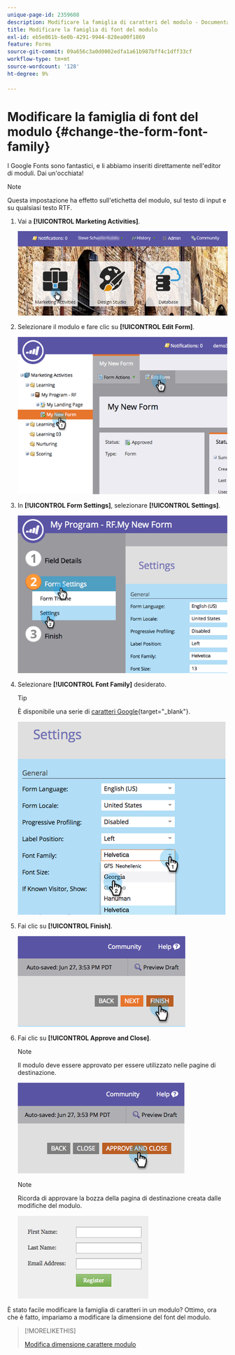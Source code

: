 ```yaml
---
unique-page-id: 2359608
description: Modificare la famiglia di caratteri del modulo - Documentazione di Marketo - Documentazione del prodotto
title: Modificare la famiglia di font del modulo
exl-id: eb5e861b-6e0b-4291-9944-828ea00f1869
feature: Forms
source-git-commit: 09a656c3a0d0002edfa1a61b987bff4c1dff33cf
workflow-type: tm+mt
source-wordcount: '128'
ht-degree: 9%

---
```


# Modificare la famiglia di font del modulo {#change-the-form-font-family}

I Google Fonts sono fantastici, e li abbiamo inseriti direttamente nell&#39;editor di moduli. Dai un&#39;occhiata!

>[!NOTE]
>
>Questa impostazione ha effetto sull&#39;etichetta del modulo, sul testo di input e su qualsiasi testo RTF.

1. Vai a **[!UICONTROL Marketing Activities]**.

   ![](assets/login-marketing-activities.png)

1. Selezionare il modulo e fare clic su **[!UICONTROL Edit Form]**.

   ![](assets/image2014-9-15-15-3a47-3a27.png)

1. In **[!UICONTROL Form Settings]**, selezionare **[!UICONTROL Settings]**.

   ![](assets/image2014-9-15-15-3a47-3a56.png)

1. Selezionare **[!UICONTROL Font Family]** desiderato.

   >[!TIP]
   >
   >È disponibile una serie di [caratteri Google](https://fonts.google.com/){target="_blank"}.

   ![](assets/image2014-9-15-16-3a0-3a8.png)

1. Fai clic su **[!UICONTROL Finish]**.

   ![](assets/image2014-9-15-16-3a0-3a15.png)

1. Fai clic su **[!UICONTROL Approve and Close]**.

   >[!NOTE]
   >
   >Il modulo deve essere approvato per essere utilizzato nelle pagine di destinazione.

   ![](assets/image2014-9-15-16-3a1-3a28.png)

   >[!NOTE]
   >
   >Ricorda di approvare la bozza della pagina di destinazione creata dalle modifiche del modulo.

   ![](assets/image2014-9-15-16-3a2-3a1.png)

È stato facile modificare la famiglia di caratteri in un modulo? Ottimo, ora che è fatto, impariamo a modificare la dimensione del font del modulo.

>[!MORELIKETHIS]
>
>[Modifica dimensione carattere modulo](/help/marketo/product-docs/demand-generation/forms/form-design/change-the-form-font-size.md)
